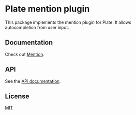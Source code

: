 # Plate mention plugin

This package implements the mention plugin for Plate. It allows
autocompletion from user input.

## Documentation

Check out [Mention](https://plate.udecode.io/docs/plugins/mention).

## API

See the [API documentation](https://plate-api.udecode.io/globals.html). 

## License

[MIT](../../../LICENSE)

